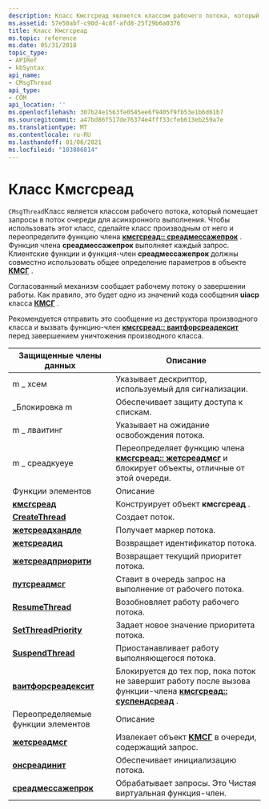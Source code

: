 ```yaml
---
description: Класс Кмсгсреад является классом рабочего потока, который помещает запросы в поток очереди для асинхронного выполнения.
ms.assetid: 57e50abf-c90d-4c8f-afd8-25f29b6a0376
title: Класс Кмсгсреад
ms.topic: reference
ms.date: 05/31/2018
topic_type:
- APIRef
- kbSyntax
api_name:
- CMsgThread
api_type:
- COM
api_location: ''
ms.openlocfilehash: 307b24e1563fe0545ee6f9405f9fb53e1b6d61b7
ms.sourcegitcommit: a47bd86f517de76374e4fff33cfeb613eb259a7e
ms.translationtype: MT
ms.contentlocale: ru-RU
ms.lasthandoff: 01/06/2021
ms.locfileid: "103806814"
---
```

# <a name="cmsgthread-class"></a>Класс Кмсгсреад

`CMsgThread`Класс является классом рабочего потока, который помещает запросы в поток очереди для асинхронного выполнения. Чтобы использовать этот класс, сделайте класс производным от него и переопределите функцию члена [**кмсгсреад:: среадмессажепрок**](cmsgthread-threadmessageproc.md) . Функция члена **среадмессажепрок** выполняет каждый запрос. Клиентские функции и функция-член **среадмессажепрок** должны совместно использовать общее определение параметров в объекте [**КМСГ**](cmsg.md) .

Согласованный механизм сообщает рабочему потоку о завершении работы. Как правило, это будет одно из значений кода сообщения **uiacp** класса [**КМСГ**](cmsg.md) .

Рекомендуется отправить это сообщение из деструктора производного класса и вызвать функцию-член [**кмсгсреад:: ваитфорсреадексит**](cmsgthread-waitforthreadexit.md) перед завершением уничтожения производного класса.



| Защищенные члены данных                                    | Описание                                                                                                                           |
|-----------------------------------------------------------|---------------------------------------------------------------------------------------------------------------------------------------|
| m \_ хсем                                                   | Указывает дескриптор, используемый для сигнализации.                                                                                                |
| \_Блокировка m                                                   | Обеспечивает защиту доступа к спискам.                                                                                                             |
| m \_ лваитинг                                               | Указывает на ожидание освобождения потока.                                                                                                  |
| m \_ среадкуеуе                                            | Переопределяет функцию члена [**кмсгсреад:: жетсреадмсг**](cmsgthread-getthreadmsg.md) и блокирует объекты, отличные от этой очереди. |
| Функции элементов                                          | Описание                                                                                                                           |
| [**кмсгсреад**](cmsgthread-cmsgthread.md)               | Конструирует объект **кмсгсреад** .                                                                                                   |
| [**CreateThread**](cmsgthread-createthread.md)           | Создает поток.                                                                                                                     |
| [**жетсреадхандле**](cmsgthread-getthreadhandle.md)     | Получает маркер потока.                                                                                                          |
| [**жетсреадид**](cmsgthread-getthreadid.md)             | Возвращает идентификатор потока.                                                                                               |
| [**жетсреадприорити**](cmsgthread-getthreadpriority.md) | Возвращает текущий приоритет потока.                                                                                                |
| [**путсреадмсг**](cmsgthread-putthreadmsg.md)           | Ставит в очередь запрос на выполнение от рабочего потока.                                                                                  |
| [**ResumeThread**](cmsgthread-resumethread.md)           | Возобновляет работу рабочего потока.                                                                                         |
| [**SetThreadPriority**](cmsgthread-setthreadpriority.md) | Задает новое значение приоритета потока.                                                                                       |
| [**SuspendThread**](cmsgthread-suspendthread.md)         | Приостанавливает работу выполняющегося потока.                                                                                           |
| [**ваитфорсреадексит**](cmsgthread-waitforthreadexit.md) | Блокируется до тех пор, пока поток не завершит работу после вызова функции-члена [**кмсгсреад:: суспендсреад**](cmsgthread-suspendthread.md) . |
| Переопределяемые функции элементов                              | Описание                                                                                                                           |
| [**жетсреадмсг**](cmsgthread-getthreadmsg.md)           | Извлекает объект [**КМСГ**](cmsg.md) в очереди, содержащий запрос.                                                                  |
| [**онсреадинит**](cmsgthread-onthreadinit.md)           | Обеспечивает инициализацию потока.                                                                                                  |
| [**среадмессажепрок**](cmsgthread-threadmessageproc.md) | Обрабатывает запросы. Это Чистая виртуальная функция-член.                                                                           |



 

 

 



